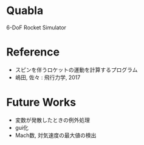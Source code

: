 # Quabla
6-DoF Rocket Simulator

# Reference 
* スピンを伴うロケットの運動を計算するプログラム  
* 嶋田, 佐々 : 飛行力学, 2017

# Future Works
* 変数が発散したときの例外処理
* gui化
* Mach数, 対気速度の最大値の検出
